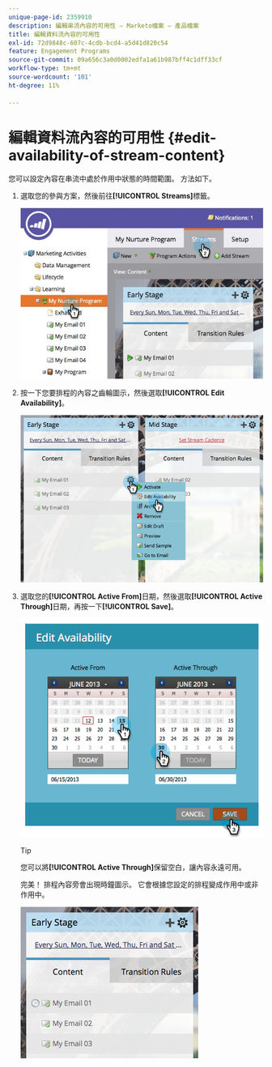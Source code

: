 ```yaml
---
unique-page-id: 2359910
description: 編輯串流內容的可用性 — Marketo檔案 — 產品檔案
title: 編輯資料流內容的可用性
exl-id: 72d9848c-607c-4cdb-bcd4-a5d41d820c54
feature: Engagement Programs
source-git-commit: 09a656c3a0d0002edfa1a61b987bff4c1dff33cf
workflow-type: tm+mt
source-wordcount: '101'
ht-degree: 11%

---
```


# 編輯資料流內容的可用性 {#edit-availability-of-stream-content}

您可以設定內容在串流中處於作用中狀態的時間範圍。 方法如下。

1. 選取您的參與方案，然後前往&#x200B;**[!UICONTROL Streams]**&#x200B;標籤。

   ![](assets/cloneasteam-2.jpg)

1. 按一下您要排程的內容之齒輪圖示，然後選取&#x200B;**[!UICONTROL Edit Availability]**。

   ![](assets/image2014-9-15-17-3a35-3a56.png)

1. 選取您的&#x200B;**[!UICONTROL Active From]**&#x200B;日期，然後選取&#x200B;**[!UICONTROL Active Through]**&#x200B;日期，再按一下&#x200B;**[!UICONTROL Save]**。

   ![](assets/image2014-9-15-17-3a36-3a0.png)

   >[!TIP]
   >
   >您可以將&#x200B;**[!UICONTROL Active Through]**&#x200B;保留空白，讓內容永遠可用。

   完美！ 排程內容旁會出現時鐘圖示。 它會根據您設定的排程變成作用中或非作用中。

   ![](assets/image2014-9-15-17-3a36-3a4.png)
